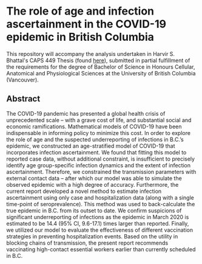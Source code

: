 # The role of age and infection ascertainment in the COVID-19 epidemic in British Columbia

This repository will accompany the analysis undertaken in Harvir S. Bhattal's CAPS 449 Thesis (found [here](https://github.com/hbhattal/covid-19-model/blob/main/CAPS%20449%20Thesis%20-%20Harvir%20S.%20Bhattal.pdf)), submitted in partial fulfillment of the requirements for the degree of Bachelor of Science in Honours Cellular, Anatomical and Physiological Sciences at the University of British Columbia (Vancouver).

## Abstract
The COVID-19 pandemic has presented a global health crisis of unprecedented scale – with a grave cost of life, and substantial social and economic ramifications. Mathematical models of COVID-19 have been indispensable in informing policy to minimize this cost. In order to explore the role of age and the suspected underreporting of infections in B.C.’s epidemic, we constructed an age-stratified model of COVID-19 that incorporates infection ascertainment. We found that fitting this model to reported case data, without additional constraint, is insufficient to precisely identify age group-specific infection dynamics and the extent of infection ascertainment. Therefore, we constrained the transmission parameters with external contact data – after which our model was able to simulate the observed epidemic with a high degree of accuracy. Furthermore, the current report developed a novel method to estimate infection ascertainment using only case and hospitalization data (along with a single time-point of seroprevalence). This method was used to back-calculate the true epidemic in B.C. from its outset to date. We confirm suspicions of significant underreporting of infections as the epidemic in March 2020 is estimated to be 14.4 (95% CI, 9.6-17.1) times larger than reported. Finally, we utilized our model to evaluate the effectiveness of different vaccination strategies in preventing hospitalization events. Based on the utility in blocking chains of transmission, the present report recommends vaccinating high-contact essential workers earlier than currently scheduled in B.C.
